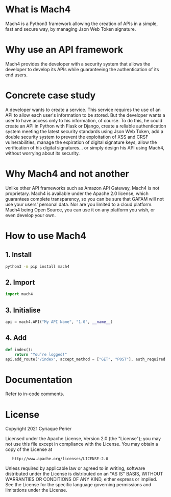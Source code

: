 # What is Mach4
Mach4 is a Python3 framework allowing the creation of APIs in a simple, fast and secure way, by managing Json Web Token signature.
# Why use an API framework
Mach4 provides the developer with a security system that allows the developer to develop its APIs while guaranteeing the authentication of its end users.
# Concrete case study
A developer wants to create a service. This service requires the use of an API to allow each user's information to be stored. But the developer wants a user to have access only to his information, of course. To do this, he could create an API in Python with Flask or Django, create a reliable authentication system meeting the latest security standards using Json Web Token, add a double security system to prevent the exploitation of XSS and CRSF vulnerabilities, manage the expiration of digital signature keys, allow the verification of his digital signatures... or simply design his API using Mach4, without worrying about its security.
# Why Mach4 and not another
Unlike other API frameworks such as Amazon API Gateway, Mach4 is not proprietary. Mach4 is available under the Apache 2.0 license, which guarantees complete transparency, so you can be sure that GAFAM will not use your users' personal data. Nor are you limited to a cloud platform. Mach4 being Open Source, you can use it on any platform you wish, or even develop your own.
# How to use Mach4
## 1. Install
```bash
python3 -m pip install mach4 
```
## 2. Import
```python
import mach4 
```
## 3. Initialise
```python
api = mach4.API("My API Name", "1.0", __name__)
```
## 4. Add
```python
def index():
	return "You’re logged!"
api.add_route("/index", accept_method = ["GET", "POST"], auth_required = True)
```
# Documentation
Refer to in-code comments.
# License
   Copyright 2021 Cyriaque Perier

   Licensed under the Apache License, Version 2.0 (the "License");
   you may not use this file except in compliance with the License.
   You may obtain a copy of the License at

       http://www.apache.org/licenses/LICENSE-2.0

   Unless required by applicable law or agreed to in writing, software
   distributed under the License is distributed on an "AS IS" BASIS,
   WITHOUT WARRANTIES OR CONDITIONS OF ANY KIND, either express or implied.
   See the License for the specific language governing permissions and
   limitations under the License.